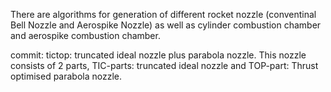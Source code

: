 There are algorithms for generation of different rocket nozzle (conventinal Bell Nozzle and Aerospike Nozzle) 
as well as cylinder combustion chamber and aerospike combustion chamber.

commit:
tictop: truncated ideal nozzle plus parabola nozzle. This nozzle consists of 2 parts, 
TIC-parts: truncated ideal nozzle and TOP-part: Thrust optimised parabola nozzle.

